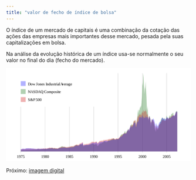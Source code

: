 ```yaml
---
title: "valor de fecho de índice de bolsa"
---
```



O índice de um mercado de capitais é uma combinação da cotação das ações das empresas mais importantes desse mercado, pesada pela suas capitalizações em bolsa.

Na análise da evolução histórica de um índice usa-se normalmente o seu valor no final do dia (fecho do mercado).

![index-djones-nasdaq-sp500](aulas/aula01/ss-sin-conc/attachments/index-djones-nasdaq-sp500.png)

Próximo: [imagem digital](aulas/aula01/ss-sin-conc/imagem%20digital.md)